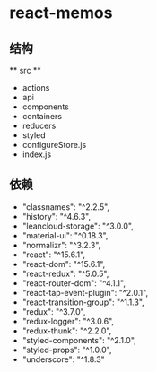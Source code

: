 # react-memos


## 结构
** src **
- actions
- api
- components
- containers
- reducers
- styled
- configureStore.js
- index.js



## 依赖

- "classnames": "^2.2.5",
- "history": "^4.6.3",
- "leancloud-storage": "^3.0.0",
- "material-ui": "^0.18.3",
- "normalizr": "^3.2.3",
- "react": "^15.6.1",
- "react-dom": "^15.6.1",
- "react-redux": "^5.0.5",
- "react-router-dom": "^4.1.1",
- "react-tap-event-plugin": "^2.0.1",
- "react-transition-group": "^1.1.3",
- "redux": "^3.7.0",
- "redux-logger": "^3.0.6",
- "redux-thunk": "^2.2.0",
- "styled-components": "^2.1.0",
- "styled-props": "^1.0.0",
- "underscore": "^1.8.3"



